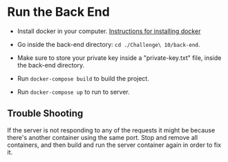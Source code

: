 # Run the Back End

* Install docker in your computer. [Instructions for installing docker](https://docs.docker.com/install/)

* Go inside the back-end directory: ```cd ./Challenge\ 10/back-end```.

* Make sure to store your private key inside a "private-key.txt" file, inside the back-end directory.

* Run ```docker-compose build``` to build the project.

* Run ```docker-compose up``` to run to server.

## Trouble Shooting

If the server is not responding to any of the requests it might be because there's another container using the same port. Stop and remove all containers, and then build and run the server container again in order to fix it.